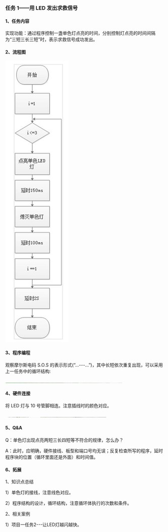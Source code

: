 ### 任务 1——用 LED 发出求救信号

#### 1、任务内容

实现功能：通过程序控制一盏单色灯点亮的时间，分别控制灯点亮的时间间隔为“三短三长三短”时，表示求救信号成功发出。

#### 2、流程图

![图 3.2-1](/assets/image208.jpg)


#### 3、程序编程

观察摩尔斯电码 S.O.S 的表示形式(“...---...”)，其中长短依次重复出现，可以采用上一任务中的循环结构:


![图 3.2-2](/assets/image210.jpg) 


#### 4、硬件连接

将 LED 灯与 10 号管脚相连。注意插线时的颜色对应。

![图 3.2-3](/assets/image212.jpg) 


#### 5、Q&A

Q：单色灯出现点亮两短三长四短等不符合的规律，怎么办？

A：此时，应明确，硬件接线、板型和端口号均无误；反复检查所写的程序，延时程序块的位置（循环里面还是外面）和时间值。

#### 6、拓展

1、知识点总结

1）单色灯的接线，注意线色对应。

2）程序结构的设计，循环结构，注意循环体执行的次数和条件。

2、相关案例

1）项目一任务2---让LED灯越闪越快。